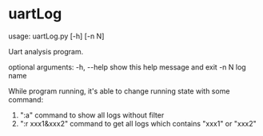 # uartLog

usage: uartLog.py [-h] [-n N]

Uart analysis program.

optional arguments:
  -h, --help  show this help message and exit
  -n N        log name

While program running, it's able to change running state with some command:
1. ":a" command to show all logs without filter
2. ":r xxx1\&xxx2" command to get all logs which contains "xxx1" or "xxx2"
